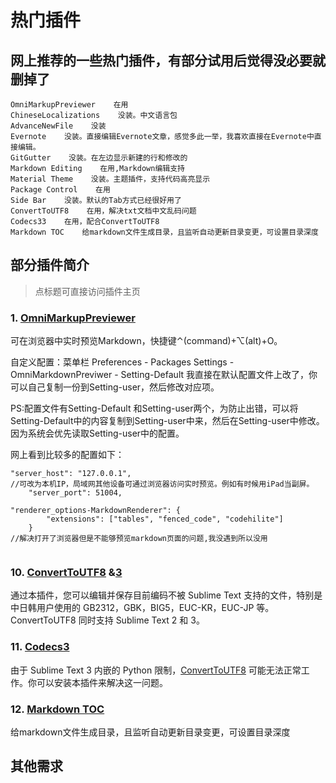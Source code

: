 # 热门插件

## 网上推荐的一些热门插件，有部分试用后觉得没必要就删掉了

```text
OmniMarkupPreviewer    在用
ChineseLocalizations    没装。中文语言包
AdvanceNewFile    没装
Evernote    没装。直接编辑Evernote文章，感觉多此一举，我喜欢直接在Evernote中直接编辑。
GitGutter    没装。在左边显示新建的行和修改的
Markdown Editing    在用,Markdown编辑支持
Material Theme    没装。主题插件，支持代码高亮显示
Package Control    在用
Side Bar    没装。默认的Tab方式已经很好用了
ConvertToUTF8    在用，解决txt文档中文乱码问题
Codecs33    在用，配合ConvertToUTF8
Markdown TOC    给markdown文件生成目录，且监听自动更新目录变更，可设置目录深度
```

## 部分插件简介

> 点标题可直接访问插件主页

### 1. [OmniMarkupPreviewer](https://github.com/timonwong/OmniMarkupPreviewer)

可在浏览器中实时预览Markdown，快捷键⌃\(command\)+⌥\(alt\)+O。

自定义配置：菜单栏 Preferences - Packages Settings - OmniMarkdownPreviwer - Setting-Default 我直接在默认配置文件上改了，你可以自己复制一份到Setting-user，然后修改对应项。

PS:配置文件有Setting-Default 和Setting-user两个，为防止出错，可以将Setting-Default中的内容复制到Setting-user中来，然后在Setting-user中修改。因为系统会优先读取Setting-user中的配置。

网上看到比较多的配置如下：

```text
"server_host": "127.0.0.1",
//可改为本机IP，局域网其他设备可通过浏览器访问实时预览。例如有时候用iPad当副屏。
    "server_port": 51004,

"renderer_options-MarkdownRenderer": {
        "extensions": ["tables", "fenced_code", "codehilite"]
    }
//解决打开了浏览器但是不能够预览markdown页面的问题,我没遇到所以没用
   

```

### 10. [ConvertToUTF8](https://github.com/seanliang/ConvertToUTF8/blob/master/README.zh_CN.md) &[3](https://github.com/seanliang/Codecs33/blob/master/README.zh_CN.md)

通过本插件，您可以编辑并保存目前编码不被 Sublime Text 支持的文件，特别是中日韩用户使用的 GB2312，GBK，BIG5，EUC-KR，EUC-JP 等。ConvertToUTF8 同时支持 Sublime Text 2 和 3。

### 11. [Codecs3](https://github.com/seanliang/Codecs33/blob/master/README.zh_CN.md)

由于 Sublime Text 3 内嵌的 Python 限制，[ConvertToUTF8](https://github.com/seanliang/ConvertToUTF8) 可能无法正常工作。你可以安装本插件来解决这一问题。

### 12. [Markdown TOC](https://github.com/naokazuterada/MarkdownTOC#usage)

给markdown文件生成目录，且监听自动更新目录变更，可设置目录深度







## 其他需求



